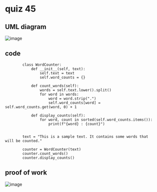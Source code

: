 # quiz 45

## UML diagram
![image](https://github.com/user-attachments/assets/8de85d90-596e-43af-9f64-502842529ec0)

## code
            class WordCounter:
                def __init__(self, text):
                    self.text = text
                    self.word_counts = {}
            
                def count_words(self):
                    words = self.text.lower().split()
                    for word in words:
                        word = word.strip(".")
                        self.word_counts[word] = self.word_counts.get(word, 0) + 1
            
                def display_counts(self):
                    for word, count in sorted(self.word_counts.items()):
                        print(f"{word} : {count}")
            
            
            text = "This is a sample text. It contains some words that will be counted."
            
            counter = WordCounter(text)
            counter.count_words()
            counter.display_counts()

## proof of work
![image](https://github.com/user-attachments/assets/ff0eaf7a-526c-409f-9034-fe733694d964)
